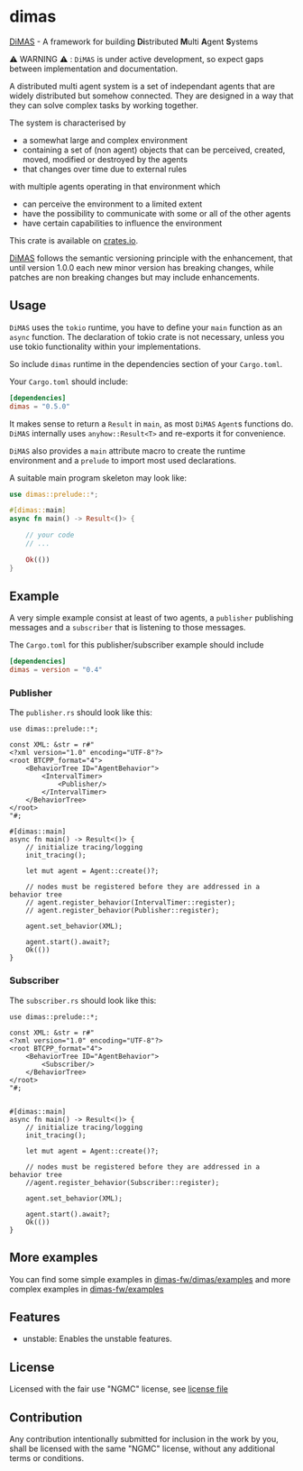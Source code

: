 # dimas

[DiMAS](https://github.com/dimas-fw/dimas/tree/main/dimas) - A framework
for building **Di**stributed **M**ulti **A**gent **S**ystems

⚠️ WARNING ⚠️ : `DiMAS` is under active development,
so expect gaps between implementation and documentation.

A distributed multi agent system is a set of independant agents
that are widely distributed but somehow connected.
They are designed in a way that they can solve complex tasks by working together.

The system is characterised by

- a somewhat large and complex environment
- containing a set of (non agent) objects that can be perceived, created, moved,
modified or destroyed by the agents
- that changes over time due to external rules

with multiple agents operating in that environment which

- can perceive the environment to a limited extent
- have the possibility to communicate with some or all of the other agents
- have certain capabilities to influence the environment

This crate is available on [crates.io](https://crates.io/crates/dimas).

[DiMAS](https://github.com/dimas-fw/dimas/tree/main/dimas) follows the semantic
versioning principle with the enhancement, that until version 1.0.0
each new minor version has breaking changes, while patches are non breaking
changes but may include enhancements.

## Usage

`DiMAS` uses the `tokio` runtime, you have to define your `main` function as an
`async` function. The declaration of tokio crate is not necessary, unless you use
tokio functionality within your implementations.

So include `dimas` runtime in the dependencies section of
your `Cargo.toml`.

Your `Cargo.toml` should include:

```toml
[dependencies]
dimas = "0.5.0"
```

It makes sense to return a `Result` in `main`, as most `DiMAS` `Agent`s functions do.
`DiMAS` internally uses `anyhow::Result<T>` and re-exports it for convenience.

`DiMAS` also provides a `main` attribute macro to create the runtime environment
and a `prelude` to import most used declarations.

A suitable main program skeleton may look like:

```rust
use dimas::prelude::*;

#[dimas::main]
async fn main() -> Result<()> {

    // your code
    // ...

    Ok(())
}
```

## Example

A very simple example consist at least of two agents, a `publisher` publishing messages
and a `subscriber` that is listening to those messages.

The `Cargo.toml` for this publisher/subscriber example should include

```toml
[dependencies]
dimas = version = "0.4"
```

### Publisher

The `publisher.rs` should look like this:

```rust,no_run
use dimas::prelude::*;

const XML: &str = r#"
<?xml version="1.0" encoding="UTF-8"?>
<root BTCPP_format="4">
    <BehaviorTree ID="AgentBehavior">
        <IntervalTimer>
			<Publisher/>
        </IntervalTimer>
    </BehaviorTree>
</root>
"#;

#[dimas::main]
async fn main() -> Result<()> {
	// initialize tracing/logging
	init_tracing();

	let mut agent = Agent::create()?;

	// nodes must be registered before they are addressed in a behavior tree
	// agent.register_behavior(IntervalTimer::register);
	// agent.register_behavior(Publisher::register);

	agent.set_behavior(XML);

	agent.start().await?;
	Ok(())
}
```

### Subscriber

The `subscriber.rs` should look like this:

```rust,no_run
use dimas::prelude::*;

const XML: &str = r#"
<?xml version="1.0" encoding="UTF-8"?>
<root BTCPP_format="4">
    <BehaviorTree ID="AgentBehavior">
        <Subscriber/>
    </BehaviorTree>
</root>
"#;


#[dimas::main]
async fn main() -> Result<()> {
	// initialize tracing/logging
	init_tracing();

	let mut agent = Agent::create()?;

	// nodes must be registered before they are addressed in a behavior tree
	//agent.register_behavior(Subscriber::register);

	agent.set_behavior(XML);

	agent.start().await?;
	Ok(())
}
```

## More examples

You can find some simple examples in [dimas-fw/dimas/examples](https://github.com/dimas-fw/dimas/blob/main/examples/README.md)
and more complex examples in [dimas-fw/examples](https://github.com/dimas-fw/examples/blob/main/README.md)

## Features

- unstable: Enables the unstable features.

## License

Licensed with the fair use "NGMC" license, see [license file](https://github.com/dimas-fw/dimas/blob/main/LICENSE)

## Contribution

Any contribution intentionally submitted for inclusion in the work by you,
shall be licensed with the same "NGMC" license, without any additional terms or conditions.
